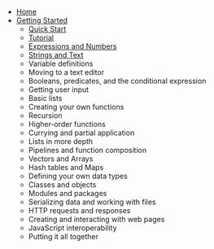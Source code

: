 - [Home](/)
- [Getting Started](/getting-started/getting-started.md)
    - [Quick Start](/getting-started/quick-start.md)
    - [Tutorial](/getting-started/tutorial.md)
    - [Expressions and Numbers](/getting-started/expressions.md)
    - [Strings and Text](/getting-started/strings.md)
    - Variable definitions
    - Moving to a text editor
    - Booleans, predicates, and the conditional expression
    - Getting user input
    - Basic lists
    - Creating your own functions
    - Recursion
    - Higher-order functions
    - Currying and partial application
    - Lists in more depth
    - Pipelines and function composition
    - Vectors and Arrays
    - Hash tables and Maps
    - Defining your own data types
    - Classes and objects
    - Modules and packages
    - Serializing data and working with files
    - HTTP requests and responses
    - Creating and interacting with web pages
    - JavaScript interoperability
    - Putting it all together
